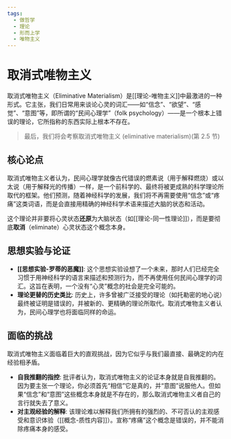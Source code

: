 ```yaml
---
tags:
  - 做哲学
  - 理论
  - 形而上学
  - 唯物主义
---
```


# 取消式唯物主义

取消式唯物主义（Eliminative Materialism）是[[理论-唯物主义]]中最激进的一种形式。它主张，我们日常用来谈论心灵的词汇——如“信念”、“欲望”、“感觉”、“意图”等，即所谓的“民间心理学”（folk psychology）——是一个根本上错误的理论，它所指称的东西实际上根本不存在。

> 最后，我们将会考察取消式唯物主义 (eliminative materialism)(第 2.5 节)

## 核心论点

取消式唯物主义者认为，民间心理学就像古代错误的燃素说（用于解释燃烧）或以太说（用于解释光的传播）一样，是一个前科学的、最终将被更成熟的科学理论所取代的框架。他们预测，随着神经科学的发展，我们将不再需要使用“信念”或“疼痛”这类词语，而是会直接用精确的神经科学术语来描述大脑的状态和活动。

这个理论并非要将心灵状态**还原**为大脑状态（如[[理论-同一性理论]]），而是要彻底**取消**（eliminate）心灵状态这个概念本身。

## 思想实验与论证

*   **[[思想实验-罗蒂的恶魔]]**: 这个思想实验设想了一个未来，那时人们已经完全习惯于用神经科学的语言来描述和预测行为，而不再使用任何民间心理学的词汇。这旨在表明，一个没有“心灵”概念的社会是完全可能的。
*   **理论更替的历史类比**: 历史上，许多曾被广泛接受的理论（如托勒密的地心说）最终被证明是错误的，并被新的、更精确的理论所取代。取消式唯物主义者认为，民间心理学也将面临同样的命运。

## 面临的挑战

取消式唯物主义面临着巨大的直观挑战，因为它似乎与我们最直接、最确定的内在经验相矛盾。

*   **自我推翻的指控**: 批评者认为，取消式唯物主义的论证本身就是自我推翻的。因为要主张一个理论，你必须首先“相信”它是真的，并“意图”说服他人。但如果“信念”和“意图”这些概念本身就是不存在的，那么取消式唯物主义者自己的言行就失去了意义。
*   **对主观经验的解释**: 该理论难以解释我们所拥有的强烈的、不可否认的主观感受和意识体验（[[概念-质性内容]]）。宣称“疼痛”这个概念是错误的，并不能消除疼痛本身的感受。
